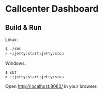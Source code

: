 # Callcenter Dashboard #

## Build & Run ##

Linux:
```sh
$ ./sbt
> ~;jetty:start;jetty:stop
```

Windows:
```
$ sbt
> ~;jetty:start;jetty:stop
```

Open [http://localhost:8080/](http://localhost:8080/) in your browser.
